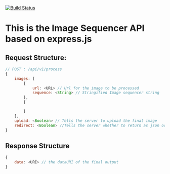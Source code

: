 [![Build Status](https://travis-ci.org/publiclab/image-sequencer-app.svg?branch=main)](https://travis-ci.org/publiclab/image-sequencer-app)

# This is the Image Sequencer API based on express.js

## Request Structure:
```js
// POST : /api/v1/process
{
    images: [
        {
            url: <URL> // Url for the image to be processed
            sequence: <String> // Stringified Image sequencer string
        },
        {

        }
    ],
    upload: <Boolean> // Tells the server to upload the final image
    redirect: <Boolean> //Tells the server whether to return as json or to redirect
}
```

## Response Structure
```js
{
    data: <URI> // the dataURI of the final output
}

```
